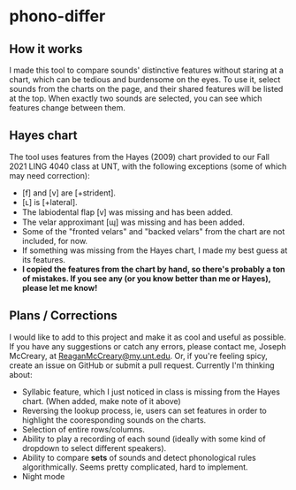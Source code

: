 # phono-differ

## How it works
I made this tool to compare sounds' distinctive features without staring at a chart, which can be tedious and burdensome on the eyes. To use it, select sounds from the charts on the page, and their shared features will be listed at the top. When exactly two sounds are selected, you can see which features change between them.

## Hayes chart
The tool uses features from the Hayes (2009) chart provided to our Fall 2021 LING 4040 class at UNT, with the following exceptions (some of which may need correction):
- [f] and [v] are [+strident].
- [ʟ] is [+lateral].
- The labiodental flap [ⱱ] was missing and has been added.
- The velar approximant [ɰ] was missing and has been added.
- Some of the "fronted velars" and "backed velars" from the chart are not included, for now.
- If something was missing from the Hayes chart, I made my best guess at its features.
- **I copied the features from the chart by hand, so there's probably a ton of mistakes. If you see any (or you know better than me or Hayes), please let me know!**

## Plans / Corrections
I would like to add to this project and make it as cool and useful as possible. If you have any suggestions or catch any errors, please contact me, Joseph McCreary, at ReaganMcCreary@my.unt.edu. Or, if you're feeling spicy, create an issue on GitHub or submit a pull request. Currently I'm thinking about:
- Syllabic feature, which I just noticed in class is missing from the Hayes chart. (When added, make note of it above)
- Reversing the lookup process, ie, users can set features in order to highlight the cooresponding sounds on the charts.
- Selection of entire rows/columns.
- Ability to play a recording of each sound (ideally with some kind of dropdown to select different speakers).
- Ability to compare **sets** of sounds and detect phonological rules algorithmically. Seems pretty complicated, hard to implement.
- Night mode
